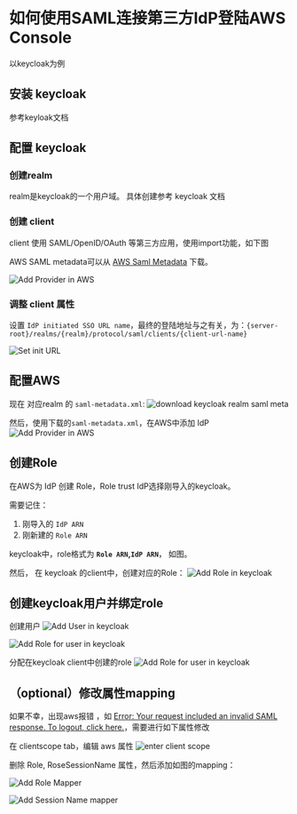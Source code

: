# 如何使用SAML连接第三方IdP登陆AWS Console
以keycloak为例

## 安装 keycloak

参考keyloak文档

## 配置 keycloak

### 创建realm

realm是keycloak的一个用户域。 具体创建参考 keycloak 文档

### 创建 client

client 使用 SAML/OpenID/OAuth 等第三方应用，使用import功能，如下图

AWS SAML metadata可以从 [AWS Saml Metadata](https://signin.aws.amazon.com/static/saml-metadata.xml) 下载。

![Add Provider in AWS](https://github.com/kealiu/kealiu.github.io/blob/master/images/2024-04-03-AWS-Console-WIth-SAML-Idp-Keycloak-as-sample/kc-import-client.png)

### 调整 client 属性

设置 `IdP initiated SSO URL name`，最终的登陆地址与之有关，为：`{server-root}/realms/{realm}/protocol/saml/clients/{client-url-name}`

![Set init URL](https://github.com/kealiu/kealiu.github.io/blob/master/images/2024-04-03-AWS-Console-WIth-SAML-Idp-Keycloak-as-sample/kc-config-client-init-url.png)

## 配置AWS

现在 对应realm 的 `saml-metadata.xml`:
![download keycloak realm saml meta](https://github.com/kealiu/kealiu.github.io/blob/master/images/2024-04-03-AWS-Console-WIth-SAML-Idp-Keycloak-as-sample/kc-download-saml-meta.png)

然后，使用下载的`saml-metadata.xml`，在AWS中添加 IdP
![Add Provider in AWS](https://github.com/kealiu/kealiu.github.io/blob/master/images/2024-04-03-AWS-Console-WIth-SAML-Idp-Keycloak-as-sample/aws-add-provider.png)

## 创建Role

在AWS为 IdP 创建 Role，Role trust IdP选择刚导入的keycloak。

需要记住：
1. 刚导入的 `IdP ARN`
2. 刚新建的 `Role ARN`

keycloak中，role格式为 **`Role ARN`,`IdP ARN`**， 如图。

然后， 在 keycloak 的client中，创建对应的Role：
![Add Role in keycloak](https://github.com/kealiu/kealiu.github.io/blob/master/images/2024-04-03-AWS-Console-WIth-SAML-Idp-Keycloak-as-sample/kc-create-role.png)

## 创建keycloak用户并绑定role

创建用户
![Add User in keycloak](https://github.com/kealiu/kealiu.github.io/blob/master/images/2024-04-03-AWS-Console-WIth-SAML-Idp-Keycloak-as-sample/kc-create-user.png)

![Add Role for user in keycloak](https://github.com/kealiu/kealiu.github.io/blob/master/images/2024-04-03-AWS-Console-WIth-SAML-Idp-Keycloak-as-sample/kc-user-role-mapper.png)

分配在keycloak client中创建的role
![Add Role for user in keycloak](https://github.com/kealiu/kealiu.github.io/blob/master/images/2024-04-03-AWS-Console-WIth-SAML-Idp-Keycloak-as-sample/kc-user-role-mapping.png)

## （optional）修改属性mapping

如果不幸，出现aws报错 ，如 [Error: Your request included an invalid SAML response. To logout, click here.](https://docs.aws.amazon.com/IAM/latest/UserGuide/troubleshoot_saml.html)，需要进行如下属性修改

在 clientscope tab，编辑 aws 属性
![enter client scope](https://github.com/kealiu/kealiu.github.io/blob/master/images/2024-04-03-AWS-Console-WIth-SAML-Idp-Keycloak-as-sample/kc-attr-session-name.png)

删除 Role, RoseSessionName 属性，然后添加如图的mapping：

![Add Role Mapper](https://github.com/kealiu/kealiu.github.io/blob/master/images/2024-04-03-AWS-Console-WIth-SAML-Idp-Keycloak-as-sample/kc-attr-role.png)

![Add Session Name mapper](https://github.com/kealiu/kealiu.github.io/blob/master/images/2024-04-03-AWS-Console-WIth-SAML-Idp-Keycloak-as-sample/kc-attr-session-name.png)
